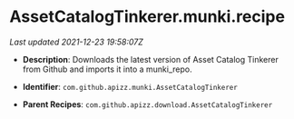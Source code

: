 # AssetCatalogTinkerer.munki.recipe

_Last updated 2021-12-23 19:58:07Z_

- **Description**: Downloads the latest version of Asset Catalog Tinkerer from Github and imports it into a munki_repo.

- **Identifier**: `com.github.apizz.munki.AssetCatalogTinkerer`

- **Parent Recipes**: `com.github.apizz.download.AssetCatalogTinkerer`
